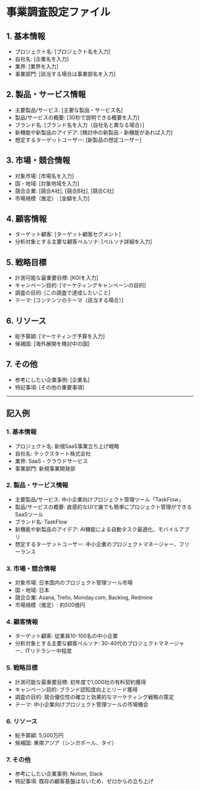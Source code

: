 # 事業調査設定ファイル

## 1. 基本情報
- プロジェクト名: [プロジェクト名を入力]
- 自社名: [企業名を入力]
- 業界: [業界を入力]
- 事業部門: [該当する場合は事業部名を入力]

## 2. 製品・サービス情報
- 主要製品/サービス: [主要な製品・サービス名]
- 製品/サービスの概要: [30秒で説明できる概要を入力]
- ブランド名: [ブランド名を入力（自社名と異なる場合）]
- 新機能や新製品のアイデア: [検討中の新製品・新機能があれば入力]
- 想定するターゲットユーザー: [新製品の想定ユーザー]

## 3. 市場・競合情報
- 対象市場: [市場名を入力]
- 国・地域: [対象地域を入力]
- 競合企業: [競合A社], [競合B社], [競合C社]
- 市場規模（推定）: [金額を入力]

## 4. 顧客情報
- ターゲット顧客: [ターゲット顧客セグメント]
- 分析対象とする主要な顧客ペルソナ: [ペルソナ詳細を入力]

## 5. 戦略目標
- 計測可能な最重要目標: [KGIを入力]
- キャンペーン目的: [マーケティングキャンペーンの目的]
- 調査の目的: [この調査で達成したいこと]
- テーマ: [コンテンツのテーマ（該当する場合）]

## 6. リソース
- 総予算額: [マーケティング予算を入力]
- 候補国: [海外展開を検討中の国]

## 7. その他
- 参考にしたい企業事例: [企業名]
- 特記事項: [その他の重要事項]

---

## 記入例

### 1. 基本情報
- プロジェクト名: 新規SaaS事業立ち上げ戦略
- 自社名: テックスタート株式会社
- 業界: SaaS・クラウドサービス
- 事業部門: 新規事業開発部

### 2. 製品・サービス情報
- 主要製品/サービス: 中小企業向けプロジェクト管理ツール「TaskFlow」
- 製品/サービスの概要: 直感的なUIで誰でも簡単にプロジェクト管理ができるSaaSツール
- ブランド名: TaskFlow
- 新機能や新製品のアイデア: AI機能による自動タスク最適化、モバイルアプリ
- 想定するターゲットユーザー: 中小企業のプロジェクトマネージャー、フリーランス

### 3. 市場・競合情報
- 対象市場: 日本国内のプロジェクト管理ツール市場
- 国・地域: 日本
- 競合企業: Asana, Trello, Monday.com, Backlog, Redmine
- 市場規模（推定）: 約500億円

### 4. 顧客情報
- ターゲット顧客: 従業員10-100名の中小企業
- 分析対象とする主要な顧客ペルソナ: 30-40代のプロジェクトマネージャー、ITリテラシー中程度

### 5. 戦略目標
- 計測可能な最重要目標: 初年度で1,000社の有料契約獲得
- キャンペーン目的: ブランド認知度向上とリード獲得
- 調査の目的: 競合優位性の確立と効果的なマーケティング戦略の策定
- テーマ: 中小企業向けプロジェクト管理ツールの市場機会

### 6. リソース
- 総予算額: 5,000万円
- 候補国: 東南アジア（シンガポール、タイ）

### 7. その他
- 参考にしたい企業事例: Notion, Slack
- 特記事項: 既存の顧客基盤はないため、ゼロからの立ち上げ
